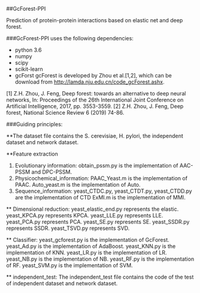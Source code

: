 ##GcForest-PPI

Prediction of protein-protein interactions based on elastic net and deep forest.

###GcForest-PPI uses the following dependencies:
* python 3.6 
* numpy
* scipy
* scikit-learn
* gcForst
gcForest is developed by Zhou et al.[1,2], which can be download from  http://lamda.nju.edu.cn/code_gcForest.ashx.

[1] Z.H. Zhou, J. Feng, Deep forest: towards an alternative to deep neural networks, 
     In: Proceedings of the 26th International Joint Conference on Artificial Intelligence, 2017, pp. 3553-3559.
[2] Z.H. Zhou, J. Feng, Deep forest, National Science Review 6 (2019) 74-86.

###Guiding principles:

**The dataset file contains the S. cerevisiae, H. pylori, the independent dataset and network dataset.

**Feature extraction
1) Evolutionary information: 
   obtain_pssm.py is the implementation of AAC-PSSM and DPC-PSSM.
2) Physicochemical_information: 
   PAAC_Yeast.m is the implementation of PAAC.
   Auto_yeast.m is the implementation of Auto.
3) Sequence_information:
   yeast_CTDC.py, yeast_CTDT.py, yeast_CTDD.py are the implementation of CTD
   ExMI.m is the implementation of MMI.
  
** Dimensional reduction:
   yeast_elastic_end.py represents the elastic.
   yeast_KPCA.py represents KPCA.
   yeast_LLE.py represents LLE.
   yeast_PCA.py represents PCA.
   yeast_SE.py represents SE.
   yeast_SSDR.py represents SSDR.
   yeast_TSVD.py represents SVD.

** Classifier:
   yeast_gcforest.py is the implementation of GcForest.
   yeast_Ad.py is the implementation of AdaBoost.
   yeast_KNN.py is the implementation of KNN.
   yeast_LR.py is the implementation of LR.
   yeast_NB.py is the implementation of NB.
   yeast_RF.py is the implementation of RF.
   yeast_SVM.py is the implementation of SVM.

** independent_test:
   The independent_test file contains the code of the test of independent dataset and network dataset. 
